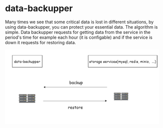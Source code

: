 # data-backupper
Many times we see that some critical data is lost in different situations, by using data-backupper, you can protect your essential data. The algorithm is simple. Data backupper requests for getting data from the service in the period's time for example each hour (it is configable) and if the service is down it requests for restoring data. 


   ![alt text](https://github.com/ErfanMomeniii/data-backupper/blob/master/assets/data-backupper.png)

